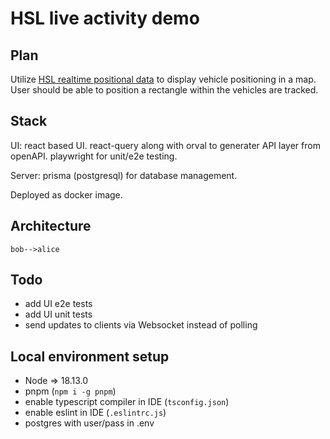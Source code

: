 # HSL live activity demo

## Plan

Utilize [HSL realtime positional data]() to display vehicle positioning in a map. User should be able to position a rectangle within the vehicles are tracked. 

## Stack

UI: react based UI. react-query along with orval to generater API layer from openAPI. playwright for unit/e2e testing. 

Server: prisma (postgresql) for database management. 

Deployed as docker image.

## Architecture

```plantuml
bob-->alice
```

## Todo

- add UI e2e tests
- add UI unit tests
- send updates to clients via Websocket instead of polling 

## Local environment setup

- Node => 18.13.0
- pnpm (`npm i -g pnpm`)
- enable typescript compiler in IDE (`tsconfig.json`)
- enable eslint in IDE (`.eslintrc.js`)
- postgres with user/pass in .env